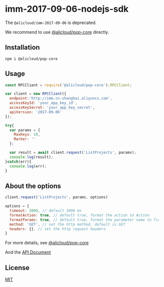 # imm-2017-09-06-nodejs-sdk


The `@alicloud/imm-2017-09-06` is deprecated.

We recommend to use [@alicloud/pop-core](https://github.com/aliyun/openapi-core-nodejs-sdk) directly.


## Installation

```
npm i @alicloud/pop-core
```

## Usage

```js
const RPCClient = require('@alicloud/pop-core').RPCClient;

var client = new RPCClient({
  endpoint:'http://imm.cn-shanghai.aliyuncs.com',
  accessKeyId: 'your_app_key_id',
  accessKeySecret: 'your_app_key_secret',
  apiVersion: '2017-09-06'
});

try{
  var params = {
    MaxKeys: 10,
    Marker: ''
  };

  var result = await client.request('ListProjects', params);
  console.log(result);
}catch(err){
  console.log(err);
}
```


## About the options

```js
client.request('ListProjects', params, options)
```

```js
options = {
  timeout: 3000, // default 3000 ms
  formatAction: true, // default true, format the action to Action
  formatParams: true, // default true, format the parameter name to first letter upper case
  method: 'GET', // set the http method, default is GET
  headers: {}, // set the http request headers
}
```

For more details, see [@alicloud/pop-core](https://github.com/aliyun/openapi-core-nodejs-sdk)


And the [API Document](https://help.aliyun.com/document_detail/63881.html)



## License

[MIT](LICENSE)
